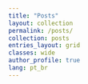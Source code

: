 ```yaml
---
title: "Posts"
layout: collection
permalink: /posts/
collection: posts
entries_layout: grid
classes: wide
author_profile: true
lang: pt_br
---
```

